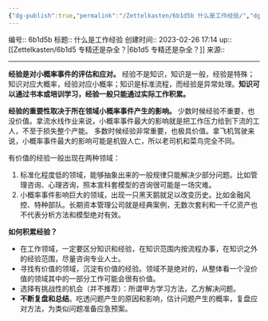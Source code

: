 ```yaml
---
{"dg-publish":true,"permalink":"/Zettelkasten/6b1d5b 什么是工作经验/","dgPassFrontmatter":true}
---
```


编号:: 6b1d5b
标题:: 什么是工作经验
创建时间:: 2023-02-26 17:14
up:: [[Zettelkasten/6b1d5 专精还是杂全？\|6b1d5 专精还是杂全？]]
来源:: 

---
**经验是对小概率事件的评估和应对。**
经验不是知识，知识是一般，经验是特殊；知识对应大概率，经验对应小概率；知识是标准流程，而经验是异常处理。**知识可以通过书本或培训学习，经验一般只能通过实际工作积累。**

**经验的重要性取决于所在领域小概率事件产生的影响。**
少数时候经验不重要，也没价值。拿流水线作业来说，小概率事件最大的影响就是把工作压力给到下流的工人，不至于损失整个产能。
多数时候经验非常重要，也极具价值。拿飞机驾驶来说，小概率事件最大的影响可能是机毁人亡，所以老司机和菜鸟完全不同。

有价值的经验一般出现在两种领域：
1.  标准化程度低的领域，能够抽象出来的一般规律只能解决少部分问题。比如管理咨询、心理咨询，照本宣科套模型的咨询很可能是一场灾难。
2.  小概率事件影响巨大的领域，出现一只黑天鹅就足以改变历史。比如金融风控、特种部队。长期资本管理公司就是经典案例，无数次套利和一千亿资产也不代表分析方法和模型绝对有效。

**如何积累经验？**
- 在工作领域，一定要区分知识和经验，在知识范围内按流程办事，在知识之外的经验范围，尽量咨询专业人士。
- 寻找有价值的领域，沉淀有价值的经验。领域不是绝对的，从整体看一个没价值的领域其中的一部分工作可能会很有价值。
- 选择有挑战性的机会（并不推荐）：所谓甲方学习方法，乙方解决问题。
- **不断复盘和总结**。吃透问题产生的原因和影响，估计问题产生的概率，复盘应对方法，为类似问题准备应急预案。

